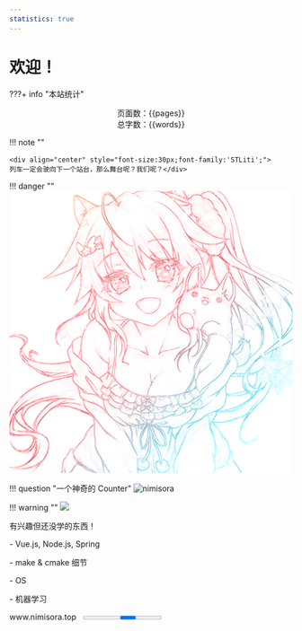 ```yaml
---
statistics: true
---
```




# 欢迎！


???+ info "本站统计"
    <center>页面数：{{pages}} </center>
    <center>总字数：{{words}} </center>


!!! note ""
	<center></center>
	
	<div align="center" style="font-size:30px;font-family:'STLiti';">
    列车一定会驶向下一个站台，那么舞台呢？我们呢？</div>


!!! danger ""
	<img src="image/OneLastSora.png" id="sora"/>


!!! question "一个神奇的 Counter"
	<img src="https://count.getloli.com/@nimisora" alt="nimisora"> 

!!! warning ""
	<a href="https://wakatime.com"><img src="https://wakatime.com/share/@e51cbcc2-c243-4f7d-948c-dae75fd77ccf/06755630-49b6-4ff3-85d4-d21f562e0650.png" /></a>


<div class="card__box">
	<div class="card__title">有兴趣但还没学的东西！</div>
	<div class="card__content">
	<p>- Vue.js, Node.js, Spring</p>
	<p>- make & cmake 细节</p>
	<p>- OS</p>
	<p>- 机器学习</p>
	</div>
	<div class="card__footer"><a>www.nimisora.top</a>&nbsp;&nbsp;&nbsp;<progress id="progress-bar" aria-label="Content loading…"></progress></div>
</div>
